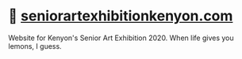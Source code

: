 # 🚀 [seniorartexhibitionkenyon.com](https://www.seniorartexhibitionkenyon.com/)

Website for Kenyon's Senior Art Exhibition 2020. When life gives you lemons, I guess.
